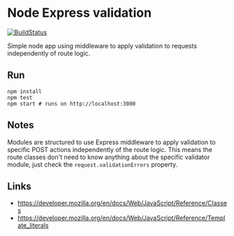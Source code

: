 # Node Express validation

[![BuildStatus](https://travis-ci.org/stevenalexander/node-express-validation.svg?branch=master)](https://travis-ci.org/stevenalexander/node-express-validation?branch=master)

Simple node app using middleware to apply validation to requests independently of route logic.

## Run

```
npm install
npm test
npm start # runs on http://localhost:3000
```

## Notes

Modules are structured to use Express middleware to apply validation to specific POST actions independently of the route logic. This means the route classes don't need to know anything about the specific validator module, just check the `request.validationErrors` property.


## Links

* https://developer.mozilla.org/en/docs/Web/JavaScript/Reference/Classes
* https://developer.mozilla.org/en/docs/Web/JavaScript/Reference/Template_literals